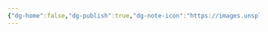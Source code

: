 ```yaml
---
{"dg-home":false,"dg-publish":true,"dg-note-icon":"https://images.unsplash.com/photo-1675789652575-0a5d2425b6c2?ixlib=rb-4.0.3&ixid=MnwxMjA3fDB8MHxwaG90by1wYWdlfHx8fGVufDB8fHx8&auto=format&fit=crop&w=2070&q=80","permalink":"/webdevelopment/frontend/bonus/sap-fiori/fiori-elements/","dgPassFrontmatter":true,"noteIcon":"https://images.unsplash.com/photo-1675789652575-0a5d2425b6c2?ixlib=rb-4.0.3&ixid=MnwxMjA3fDB8MHxwaG90by1wYWdlfHx8fGVufDB8fHx8&auto=format&fit=crop&w=2070&q=80"}
---
```



